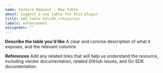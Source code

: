 ```yaml
---
name: Feature Request - New Table
about: Suggest a new table for this plugin
title: Add table kolide_<resource>
labels: enhancement
assignees: ""
---
```


**Describe the table you'd like**
A clear and concise description of what it exposes, and the relevant columns

**References**
Add any related links that will help us understand the resource, including vendor documentation, related GitHub issues, and Go SDK documentation.
